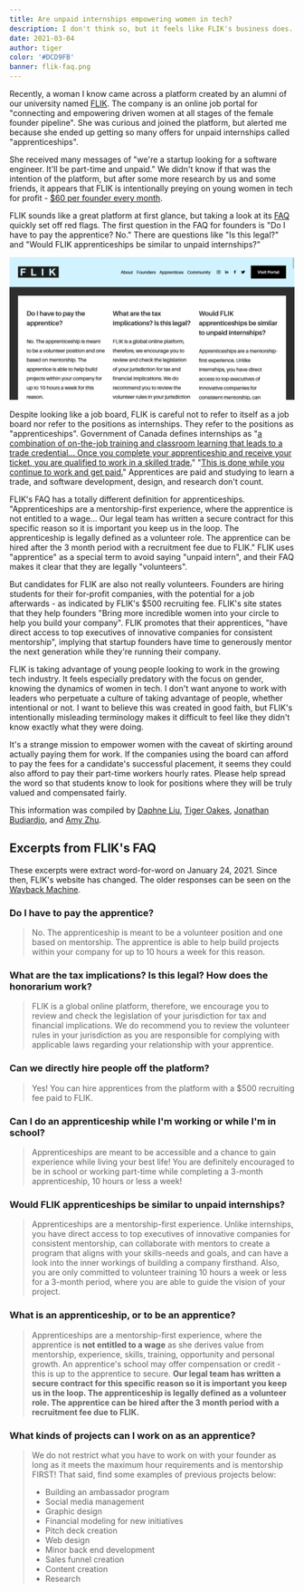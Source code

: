 ```yaml
---
title: Are unpaid internships empowering women in tech?
description: I don't think so, but it feels like FLIK's business does.
date: 2021-03-04
author: tiger
color: '#DCD9FB'
banner: flik-faq.png
---
```


Recently, a woman I know came across a platform created by an alumni of our university named  [FLIK](https://weareflik.com/). The company is an online job portal for "connecting and empowering driven women at all stages of the female founder pipeline". She was curious and joined the platform, but alerted me because she ended up getting so many offers for unpaid internships called "apprenticeships".

She received many messages of "we're a startup looking for a software engineer. It'll be part-time and unpaid." We didn't know if that was the intention of the platform, but after some more research by us and some friends, it appears that FLIK is intentionally preying on young women in tech for profit - [$60 per founder every month](https://weareflik.com/founders).

FLIK sounds like a great platform at first glance, but taking a look at its [FAQ](https://weareflik.com/faqs) quickly set off red flags. The first question in the FAQ for founders is "Do I have to pay the apprentice? No." There are questions like "Is this legal?" and "Would FLIK apprenticeships be similar to unpaid internships?"

![FLIK FAQ screenshot, showing questions "Do I have to pay the apprentice?", "What are the tax implications? Is this legal?", and "Would FLIK apprenticeships be similar to unpaid internships?"](flik-faq.png)

Despite looking like a job board, FLIK is careful not to refer to itself as a job board nor refer to the positions as internships. They refer to the positions as "apprenticeships". Government of Canada defines internships as "[a combination of on-the-job training and classroom learning that leads to a trade credential... Once you complete your apprenticeship and receive your ticket, you are qualified to work in a skilled trade.](https://www.itabc.ca/about-apprentices/apprenticeship-basics)" "[This is done while you continue to work and get paid.](https://www.canada.ca/en/employment-social-development/services/apprentices/become-apprentice.html)" Apprentices are paid and studying to learn a trade, and software development, design, and research don't count.

FLIK's FAQ has a totally different definition for apprenticeships. "Apprenticeships are a mentorship-first experience, where the apprentice is not entitled to a wage... Our legal team has written a secure contract for this specific reason so it is important you keep us in the loop. The apprenticeship is legally defined as a volunteer role. The apprentice can be hired after the 3 month period with a recruitment fee due to FLIK." FLIK uses "apprentice" as a special term to avoid saying "unpaid intern", and their FAQ makes it clear that they are legally "volunteers".

But candidates for FLIK are also not really volunteers. Founders are hiring students for their for-profit companies, with the potential for a job afterwards - as indicated by FLIK's $500 recruiting fee. FLIK's site states that they help founders "Bring more incredible women into your circle to help you build your company". FLIK promotes that their apprentices, "have direct access to top executives of innovative companies for consistent mentorship", implying that startup founders have time to generously mentor the next generation while they're running their company.

FLIK is taking advantage of young people looking to work in the growing tech industry. It feels especially predatory with the focus on gender, knowing the dynamics of women in tech. I don't want anyone to work with leaders who perpetuate a culture of taking advantage of people, whether intentional or not. I want to believe this was created in good faith, but FLIK's intentionally misleading terminology makes it difficult to feel like they didn't know exactly what they were doing.

It's a strange mission to empower women with the caveat of skirting around actually paying them for work. If the companies using the board can afford to pay the fees for a candidate's successful placement, it seems they could also afford to pay their part-time workers hourly rates. Please help spread the word so that students know to look for positions where they will be truly valued and compensated fairly.

This information was compiled by [Daphne Liu](https://twitter.com/DevDaphne), [Tiger Oakes](https://twitter.com/Not_Woods), [Jonathan Budiardjo](https://github.com/Jopika), and [Amy Zhu](https://twitter.com/zhucchina).

## Excerpts from FLIK's FAQ

These excerpts were extract word-for-word on January 24, 2021. Since then, FLIK's website has changed. The older responses can be seen on the [Wayback Machine](http://web.archive.org/web/20210124074758/https://weareflik.com/faqs).

### Do I have to pay the apprentice?

> No. The apprenticeship is meant to be a volunteer position and one based on mentorship. The apprentice is able to help build projects within your company for up to 10 hours a week for this reason.

### What are the tax implications? Is this legal? How does the honorarium work?

> FLIK is a global online platform, therefore, we encourage you to review and check the legislation of your jurisdiction for tax and financial implications. We do recommend you to review the volunteer rules in your jurisdiction as you are responsible for complying with applicable laws regarding your relationship with your apprentice.

### Can we directly hire people off the platform?

> Yes! You can hire apprentices from the platform with a $500 recruiting fee paid to FLIK.

### Can I do an apprenticeship while I'm working or while I'm in school?

> Apprenticeships are meant to be accessible and a chance to gain experience while living your best life! You are definitely encouraged to be in school or working part-time while completing a 3-month apprenticeship, 10 hours or less a week!

### Would FLIK apprenticeships be similar to unpaid internships?

> Apprenticeships are a mentorship-first experience. Unlike internships, you have direct access to top executives of innovative companies for consistent mentorship, can collaborate with mentors to create a program that aligns with your skills-needs and goals, and can have a look into the inner workings of building a company firsthand. Also, you are only committed to volunteer training 10 hours a week or less for a 3-month period, where you are able to guide the vision of your project.

### What is an apprenticeship, or to be an apprentice?

> Apprenticeships are a mentorship-first experience, where the apprentice is **not entitled to a wage** as she derives value from mentorship, experience, skills, training, opportunity and personal growth. An apprentice's school may offer compensation or credit - this is up to the apprentice to secure. **Our legal team has written a secure contract for this specific reason so it is important you keep us in the loop. The apprenticeship is legally defined as a volunteer role. The apprentice can be hired after the 3 month period with a recruitment fee due to FLIK.**

### What kinds of projects can I work on as an apprentice?

> We do not restrict what you have to work on with your founder as long as it meets the maximum hour requirements and is mentorship FIRST! That said, find some examples of previous projects below:
>
> - Building an ambassador program
> - Social media management
> - Graphic design
> - Financial modeling for new initiatives
> - Pitch deck creation
> - Web design
> - Minor back end development
> - Sales funnel creation
> - Content creation
> - Research
